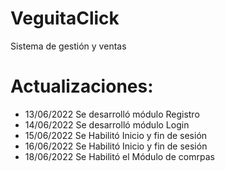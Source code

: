 # VeguitaClick
Sistema de gestión y ventas

# Actualizaciones:

- 13/06/2022 Se desarrolló módulo Registro
- 14/06/2022 Se desarrolló módulo Login
- 15/06/2022 Se Habilitó Inicio y fin de sesión
- 16/06/2022 Se Habilitó Inicio y fin de sesión
- 18/06/2022 Se Habilitó el Módulo de comrpas
